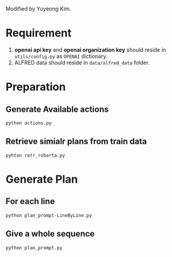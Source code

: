 Modified by Yuyeong Kim.

# Requirement
1. **openai api key** and **openai organization key** should reside in `utils/config.py` as `OPENAI` dictionary.
2. ALFRED data should reside in `data/alfred_data` folder.

# Preparation
## Generate Available actions
~~~
python actions.py
~~~
## Retrieve simialr plans from train data
~~~
pyhton retr_roberta.py
~~~


# Generate Plan
## For each line
~~~
python plan_prompt-LineByLine.py
~~~
## Give a whole sequence
~~~
python plan_prompt.py
~~~